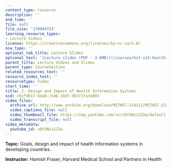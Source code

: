 ```yaml
---
content_type: resource
description: ''
end_time: ''
file: null
file_size: '170994723'
learning_resource_types:
- Lecture Videos
license: https://creativecommons.org/licenses/by-nc-sa/4.0/
ocw_type: ''
optional_tab_title: Lecture Slides
optional_text: '[Lecture slides (PDF - 3.6MB)](/courses/hst-s14-health-information-systems-to-improve-quality-of-care-in-resource-poor-settings-spring-2012/resources/mithst_s14s12_lec02_1102)'
parent_title: Lecture Videos and Slides
parent_type: CourseSection
related_resources_text: ''
resource_index_text: ''
resourcetype: Video
start_time: ''
title: 2. Design and Impact of Health Information Systems
uid: c61fdb17-6aa6-c546-16d7-d67c5fa3a803
video_files:
  archive_url: http://www.archive.org/download/MITHST.S14S12/MITHST_S14S12_lec02_300k.mp4
  video_captions_file: null
  video_thumbnail_file: https://img.youtube.com/vi/vQY3NziSZ2w/default.jpg
  video_transcript_file: null
video_metadata:
  youtube_id: vQY3NziSZ2w
---
```


**Topic:** Goals, design and impact of health information systems in developing countries.

**Instructor:** Hamish Fraser, Harvard Medical School and Partners in Health


